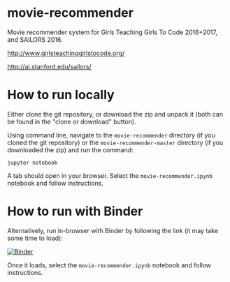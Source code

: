 # movie-recommender
Movie recommender system for Girls Teaching Girls To Code 2016+2017, and SAILORS 2016.

http://www.girlsteachinggirlstocode.org/

http://ai.stanford.edu/sailors/

# How to run locally
Either clone the git repository, or download the zip and unpack it (both can be found in the "clone or download" button).

Using command line, navigate to the `movie-recommender` directory (if you cloned the git repository) or the `movie-recommender-master` directory (if you downloaded the zip) and run the command:
```
jupyter notebook
```
A tab should open in your browser.
Select the `movie-recommender.ipynb` notebook and follow instructions.

# How to run with Binder
Alternatively, run in-browser with Binder by following the link (it may take some time to load):

[![Binder](http://mybinder.org/badge.svg)](http://mybinder.org:/repo/abisee/movie-recommender)

Once it loads, select the `movie-recommender.ipynb` notebook and follow instructions.
